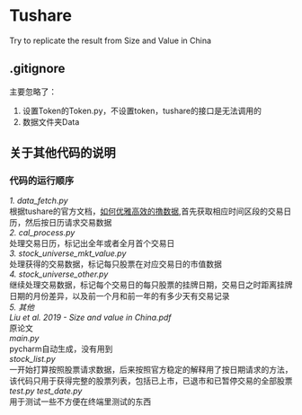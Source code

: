 # Tushare
Try to replicate the result from Size and Value in China

## .gitignore
主要忽略了：

1. 设置Token的Token.py，不设置token，tushare的接口是无法调用的
2. 数据文件夹Data

## 关于其他代码的说明

### 代码的运行顺序

*1. data_fetch.py*  
根据tushare的官方文档，[如何优雅高效的撸数据](https://tushare.pro/document/1?doc_id=230),首先获取相应时间区段的交易日历，然后按日历请求交易数据  
*2. cal_process.py*  
处理交易日历，标记出全年或者全月首个交易日  
*3. stock_universe_mkt_value.py*  
处理获得的交易数据，标记每只股票在对应交易日的市值数据  
*4. stock_universe_other.py*  
继续处理交易数据，标记每个交易日的每只股票的挂牌日期，交易日之时距离挂牌日期的月份差异，以及前一个月和前一年的有多少天有交易记录  
*5. 其他*  
*Liu et al. 2019 - Size and value in China.pdf*  
原论文  
*main.py*  
pycharm自动生成，没有用到  
*stock_list.py*  
一开始打算按照股票请求数据，后来按照官方稳定的解释用了按日期请求的方法，该代码只用于获得完整的股票列表，包括已上市，已退市和已暂停交易的全部股票  
*test.py test_date.py*  
用于测试一些不方便在终端里测试的东西

